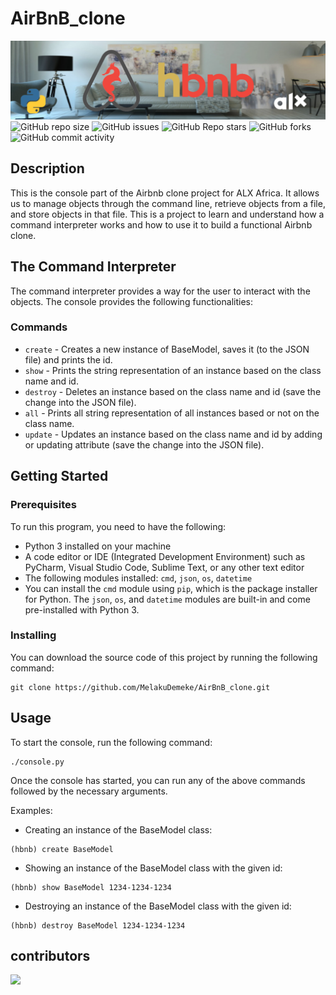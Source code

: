 # AirBnB_clone
![banner](img/alx-airbnb-clone-banner.png)
![GitHub repo size](https://img.shields.io/github/repo-size/MelakuDemeke/AirBnB_clone)
![GitHub issues](https://img.shields.io/github/issues/MelakuDemeke/AirBnB_clone)
![GitHub Repo stars](https://img.shields.io/github/stars/MelakuDemeke/AirBnB_clone?logo=github&style=flat)
![GitHub forks](https://img.shields.io/github/forks/MelakuDemeke/AirBnB_clone?logo=github&style=falt)
![GitHub commit activity](https://img.shields.io/github/commit-activity/m/MelakuDemeke/AirBnB_clone?logo=github)

## Description
This is the console part of the Airbnb clone project for ALX Africa. It allows us to manage objects through the command line, retrieve objects from a file, and store objects in that file. This is a project to learn and understand how a command interpreter works and how to use it to build a functional Airbnb clone.

## The Command Interpreter
The command interpreter provides a way for the user to interact with the objects. The console provides the following functionalities:

### Commands
- `create` - Creates a new instance of BaseModel, saves it (to the JSON file) and prints the id.
- `show` - Prints the string representation of an instance based on the class name and id.
- `destroy` - Deletes an instance based on the class name and id (save the change into the JSON file).
- `all` - Prints all string representation of all instances based or not on the class name.
- `update` - Updates an instance based on the class name and id by adding or updating attribute (save the change into the JSON file).


## Getting Started
### Prerequisites
To run this program, you need to have the following:

- Python 3 installed on your machine
- A code editor or IDE (Integrated Development Environment) such as PyCharm, Visual Studio Code, Sublime Text, or any other text editor
- The following modules installed: `cmd`, `json`, `os`, `datetime`
- You can install the `cmd` module using `pip`, which is the package installer for Python. The `json`, `os`, and `datetime` modules are built-in and come pre-installed with Python 3.

### Installing
You can download the source code of this project by running the following command:
```
git clone https://github.com/MelakuDemeke/AirBnB_clone.git
```
## Usage

To start the console, run the following command:
```
./console.py
```
Once the console has started, you can run any of the above commands followed by the necessary arguments.

Examples:

- Creating an instance of the BaseModel class:
```
(hbnb) create BaseModel
```

- Showing an instance of the BaseModel class with the given id:
```
(hbnb) show BaseModel 1234-1234-1234
```

- Destroying an instance of the BaseModel class with the given id:
```
(hbnb) destroy BaseModel 1234-1234-1234
```



## contributors
<a href="https://github.com/MelakuDemeke/AirBnB_clone/graphs/contributors">
  <img src="https://contrib.rocks/image?repo=MelakuDemeke/AirBnB_clone" />
</a>
